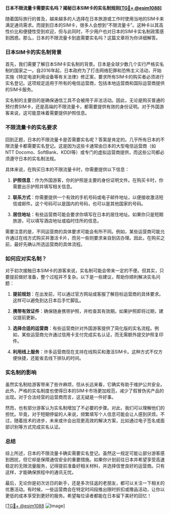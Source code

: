 **日本不限流量卡需要实名吗？揭秘日本SIM卡的实名制规则[[TG💪+ @esim1088](https://t.me/s/esim1088)]**

随着国际旅行的普及，越来越多的人选择在日本旅游或工作时使用当地的SIM卡来满足通讯需求。而提到日本的SIM卡，很多人会想到“不限流量卡”。这种卡以其高性价比和便捷性受到欢迎，但与此同时，不少用户也对日本的SIM卡实名制政策感到困惑。那么，日本的不限流量卡到底需要实名吗？这篇文章将为你详细解答。

### 日本SIM卡的实名制背景

首先，我们需要了解日本SIM卡实名制的背景。日本是全球少数几个实行严格实名制的国家之一。自2016年起，日本政府为了打击网络犯罪和恐怖主义活动，开始实施《特定电波利用设备等有关法律》修正案，要求所有SIM卡的购买者必须进行实名登记。这项规定适用于所有的电信运营商，包括本地运营商和国际运营商提供的SIM卡服务。

实名制的主要目的是确保通信工具不会被用于非法活动。因此，无论是购买普通的预付费SIM卡，还是高端的不限流量卡，都需要提供有效的身份证明。对于外国游客来说，这可能意味着需要提供护照信息。

### 不限流量卡的实名要求

回到正题，日本的不限流量卡是否需要实名呢？答案是肯定的。几乎所有日本的不限流量卡都需要实名登记。这是因为这些卡通常由日本的大型电信运营商（如NTT Docomo、SoftBank、KDDI等）或专门的虚拟运营商提供，而这些公司都必须遵守日本的实名制法规。

具体来说，在购买日本的不限流量卡时，你需要提供以下信息：

1. **护照信息**：作为外国游客，你的护照是主要的身份证明文件。在购买卡时，你需要出示护照并填写相关信息。
   
2. **联系方式**：你需要提供一个有效的手机号码或电子邮件地址，以便接收激活短信或邮件。这个号码可以是国内的号码，也可以是其他国家的号码。

3. **居住地址**：有些运营商可能会要求你填写在日本的居住地址。如果你只是短期旅游，可以填写酒店地址或临时住所的信息。

需要注意的是，不同运营商的具体要求可能会有所不同。例如，某些运营商可能允许通过在线方式购买并激活卡片，而另一些则要求亲自到店办理。因此，在购买之前，最好先确认所选运营商的具体流程。

### 如何应对实名制？

对于初次接触日本SIM卡的游客来说，实名制可能会带来一定的不便。但其实，只要提前做好准备，整个过程并不复杂。以下是一些建议，帮助你顺利解决实名问题：

1. **提前规划**：在出发前，可以通过官方网站或客服了解目标运营商的具体要求。这样可以避免到达日本后手忙脚乱。

2. **携带有效证件**：确保随身携带护照，并检查其有效期。如果护照即将过期，建议提前更新。

3. **选择合适的运营商**：有些运营商针对外国游客提供了简化版的实名流程。例如，某些运营商允许通过信用卡支付完成实名认证，而无需额外提交护照复印件。

4. **利用线上服务**：许多运营商现在支持在线购买和激活SIM卡。这种方式不仅方便快捷，还能省去线下排队的时间。

### 实名制的影响

虽然实名制给游客带来了些许麻烦，但从长远来看，它确实有助于维护公共安全。此外，严格的实名制度也使得日本的SIM卡市场更加规范，减少了假冒伪劣产品的出现。对于合法经营的运营商而言，这无疑是一件好事。

然而，也有部分游客认为实名制增加了不必要的步骤。对此，我们可以理解他们的担忧。毕竟，对于短期停留的人来说，频繁填写个人信息可能会让人感到厌烦。不过，随着技术的进步，未来或许会出现更高效的解决方案，比如通过电子签名或面部识别等方式完成实名认证。

### 总结

综上所述，日本的不限流量卡确实需要实名登记。虽然这一规定可能让部分游客感到困扰，但它却是保障通信安全的重要措施。如果你计划前往日本并希望享受高速稳定的无限流量服务，记得提前准备好相关材料，并选择信誉良好的运营商。只有这样，才能确保旅程中的通讯无忧。

最后，无论你是初次访日的新手，还是多次往返的老朋友，都可以关注一下相关的优惠活动。有时候，一些运营商会在特定时间段推出限时折扣或赠品活动，让你以更低的成本享受到更好的服务。希望每位读者都能在日本留下美好的回忆！

[[TG💪+ @esim1088](https://t.me/s/esim1088) ![Image](https://i.postimg.cc/4NQfJmqS/Snipaste-2025-05-13-00-14-12.png)]